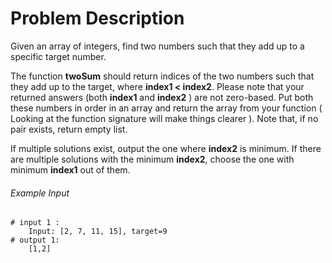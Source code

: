 # Problem Description

Given an array of integers, find two numbers such that they add up to a specific target number.

The function **twoSum** should return indices of the two numbers such that they add up to the target, where **index1 < index2**. Please note that your returned answers (both **index1** and **index2** ) are not zero-based. Put both these numbers in order in an array and return the array from your function ( Looking at the function signature will make things clearer ). Note that, if no pair exists, return empty list.

If multiple solutions exist, output the one where **index2** is minimum. If there are multiple solutions with the minimum **index2**, choose the one with minimum **index1** out of them.


###### Example Input

```
# input 1 : 
    Input: [2, 7, 11, 15], target=9
# output 1: 
    [1,2]
```
